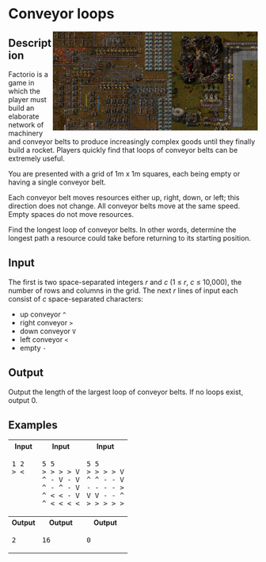 # Conveyor loops

<img align="right" src="images/image01.png" height="200">
<img align="right" src="images/image00.png" height="200">

## Description

Factorio is a game in which the player must build an elaborate network of machinery and conveyor belts to produce increasingly complex goods until they finally build a rocket. Players quickly find that loops of conveyor belts can be extremely useful.

You are presented with a grid of 1m x 1m squares, each being empty or having a single conveyor belt. 

Each conveyor belt moves resources either up, right, down, or left; this direction does not change. All conveyor belts move at the same speed. Empty spaces do not move resources.

Find the longest loop of conveyor belts. In other words, determine the longest path a resource could take before returning to its starting position.

## Input

The first is two space-separated integers *r* and *c* (1 ≤ *r*, *c* ≤ 10,000), the number of rows and columns in the grid. The next *r* lines of input each consist of *c* space-separated characters:
* up conveyor `^`
* right conveyor `>`
* down conveyor `V`
* left  conveyor `<`
* empty `-`

## Output

Output the length of the largest loop of conveyor belts. If no loops exist, output 0.

## Examples

<table>
    <tr>
        <th>Input</th>
        <th>Input</th>
        <th>Input</th>
    </tr>
    <tr>
        <td valign="top">
<pre>1 2
> &lt;</pre>
        </td>
        <td valign="top">
<pre>5 5
> > > > V
^ - V - V
^ - ^ - V
^ &lt; &lt; - V
^ &lt; &lt; &lt; &lt;</pre>
        </td>
        <td valign="top">
<pre>5 5
> > > > V
^ ^ - - V
- - - - >
V V - - ^
> > > > ></pre>
        </td>
    </tr>
    <tr>
        <th>Output</th>
        <th>Output</th>
        <th>Output</th>
    </tr>
    <tr>
        <td valign="top">
<pre>2</pre>
        </td>
        <td valign="top">
<pre>16</pre>
        </td valign="top">
        <td valign="top">
<pre>0</pre>
		</td>
</table>
